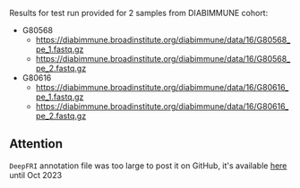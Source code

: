 Results for test run provided for 2 samples from DIABIMMUNE cohort: 

- G80568
    - https://diabimmune.broadinstitute.org/diabimmune/data/16/G80568_pe_1.fastq.gz
    - https://diabimmune.broadinstitute.org/diabimmune/data/16/G80568_pe_2.fastq.gz
- G80616
    - https://diabimmune.broadinstitute.org/diabimmune/data/16/G80616_pe_1.fastq.gz
    - https://diabimmune.broadinstitute.org/diabimmune/data/16/G80616_pe_2.fastq.gz

## Attention 
`DeepFRI` annotation file was too large to post it on GitHub, it's available [here](https://ujchmura-my.sharepoint.com/:u:/g/personal/valentyn_bezshapkin_doctoral_uj_edu_pl/ESyT0DVJ98RGmS-_KQxzQoYBVCZoEKXzesILzpTQ4XwGVw?e=vSgmMk) until Oct 2023